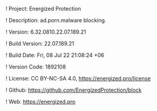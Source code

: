 ! Project: Energized Protection

! Description: ad.porn.malware blocking.

! Version: 6.32.0810.22.07.189.21

! Build Version: 22.07.189.21

! Build Date: Fri, 08 Jul 22 21:08:24 +06

! Version Code: 1892108

! License: CC BY-NC-SA 4.0, https://energized.pro/license

! Github: https://github.com/EnergizedProtection/block

! Web: https://energized.pro
